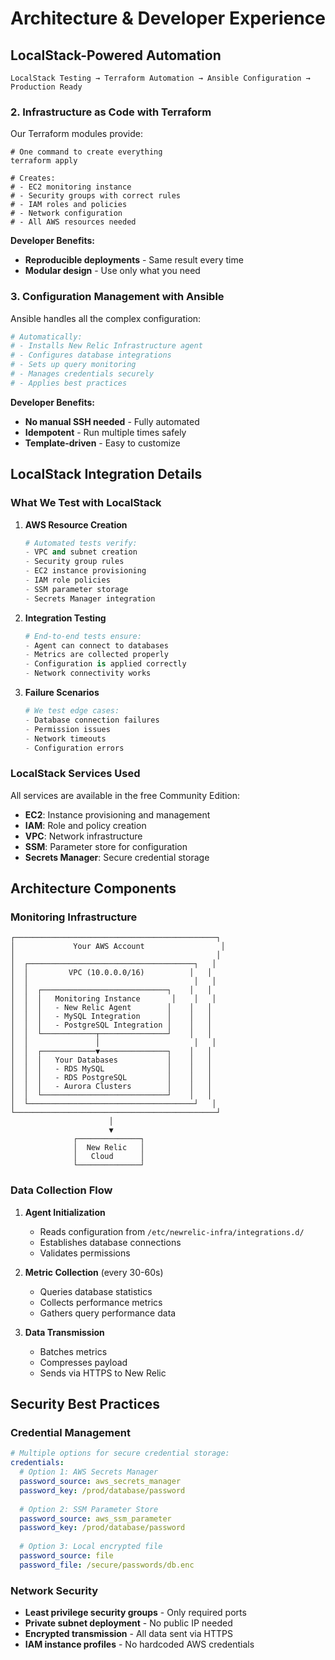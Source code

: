 # Architecture & Developer Experience



## LocalStack-Powered Automation

```
LocalStack Testing → Terraform Automation → Ansible Configuration → Production Ready
```

### 2. Infrastructure as Code with Terraform

Our Terraform modules provide:
```hcl
# One command to create everything
terraform apply

# Creates:
# - EC2 monitoring instance
# - Security groups with correct rules
# - IAM roles and policies
# - Network configuration
# - All AWS resources needed
```

**Developer Benefits:**
- **Reproducible deployments** - Same result every time
- **Modular design** - Use only what you need

### 3. Configuration Management with Ansible

Ansible handles all the complex configuration:
```yaml
# Automatically:
# - Installs New Relic Infrastructure agent
# - Configures database integrations
# - Sets up query monitoring
# - Manages credentials securely
# - Applies best practices
```

**Developer Benefits:**
- **No manual SSH needed** - Fully automated
- **Idempotent** - Run multiple times safely
- **Template-driven** - Easy to customize

## LocalStack Integration Details

### What We Test with LocalStack

1. **AWS Resource Creation**
   ```python
   # Automated tests verify:
   - VPC and subnet creation
   - Security group rules
   - EC2 instance provisioning
   - IAM role policies
   - SSM parameter storage
   - Secrets Manager integration
   ```

2. **Integration Testing**
   ```python
   # End-to-end tests ensure:
   - Agent can connect to databases
   - Metrics are collected properly
   - Configuration is applied correctly
   - Network connectivity works
   ```

3. **Failure Scenarios**
   ```python
   # We test edge cases:
   - Database connection failures
   - Permission issues
   - Network timeouts
   - Configuration errors
   ```

### LocalStack Services Used

All services are available in the free Community Edition:
- **EC2**: Instance provisioning and management
- **IAM**: Role and policy creation
- **VPC**: Network infrastructure
- **SSM**: Parameter store for configuration
- **Secrets Manager**: Secure credential storage

## Architecture Components

### Monitoring Infrastructure
```
┌─────────────────────────────────────────────┐
│             Your AWS Account                 │
│                                             │
│  ┌─────────────────────────────────────┐   │
│  │         VPC (10.0.0.0/16)          │   │
│  │                                     │   │
│  │  ┌────────────────────────────┐    │   │
│  │  │   Monitoring Instance       │    │   │
│  │  │   - New Relic Agent        │    │   │
│  │  │   - MySQL Integration      │    │   │
│  │  │   - PostgreSQL Integration │    │   │
│  │  └────────────┬───────────────┘    │   │
│  │               │                     │   │
│  │  ┌────────────▼───────────────┐    │   │
│  │  │   Your Databases           │    │   │
│  │  │   - RDS MySQL              │    │   │
│  │  │   - RDS PostgreSQL         │    │   │
│  │  │   - Aurora Clusters        │    │   │
│  │  └────────────────────────────┘    │   │
│  └─────────────────────────────────────┘   │
└─────────────────────────────────────────────┘
                      │
                      ▼
              ┌──────────────┐
              │  New Relic   │
              │   Cloud      │
              └──────────────┘
```

### Data Collection Flow

1. **Agent Initialization**
   - Reads configuration from `/etc/newrelic-infra/integrations.d/`
   - Establishes database connections
   - Validates permissions

2. **Metric Collection** (every 30-60s)
   - Queries database statistics
   - Collects performance metrics
   - Gathers query performance data

3. **Data Transmission**
   - Batches metrics
   - Compresses payload
   - Sends via HTTPS to New Relic

## Security Best Practices

### Credential Management
```yaml
# Multiple options for secure credential storage:
credentials:
  # Option 1: AWS Secrets Manager
  password_source: aws_secrets_manager
  password_key: /prod/database/password
  
  # Option 2: SSM Parameter Store
  password_source: aws_ssm_parameter
  password_key: /prod/database/password
  
  # Option 3: Local encrypted file
  password_source: file
  password_file: /secure/passwords/db.enc
```

### Network Security
- **Least privilege security groups** - Only required ports
- **Private subnet deployment** - No public IP needed
- **Encrypted transmission** - All data sent via HTTPS
- **IAM instance profiles** - No hardcoded AWS credentials


